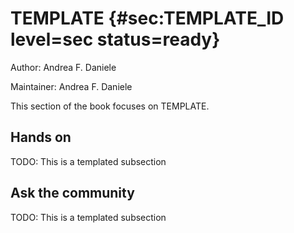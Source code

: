 # TEMPLATE {#sec:TEMPLATE_ID level=sec status=ready}

Author: Andrea F. Daniele

Maintainer: Andrea F. Daniele

This section of the book focuses on TEMPLATE.


<minitoc/>


## Hands on

TODO: This is a templated subsection


## Ask the community

TODO: This is a templated subsection

